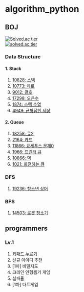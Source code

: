 # algorithm_python

## BOJ
[![Solved.ac tier](http://mazassumnida.wtf/api/mini/generate_badge?boj=snoo_py)](https://solved.ac/profile/snoo_py)  
[![solved.ac tier](http://mazassumnida.wtf/api/v2/generate_badge?boj=snoo_py)](https://solved.ac/profile/snoo_py)

### Data Structure
#### 1. Stack
1. [10828: 스택](https://github.com/suzinee/algorithm_python/blob/data_structure/stack_stack.py)
2. [10773: 제로](https://github.com/suzinee/algorithm_python/blob/data_structure/stack_zero.py)
3. [9012: 괄호](https://github.com/suzinee/algorithm_python/blob/data_structure/stack_parenthesis.py)
4. [17298: 오큰수](https://github.com/suzinee/algorithm_python/blob/data_structure/stack_large_num_at_r.py)
5. [1874: 스택 수열](https://github.com/suzinee/algorithm_python/blob/data_structure/stack_sequence.py)
6. [4949: 균형잡힌 세상](https://github.com/suzinee/algorithm_python/blob/data_structure/stack_sequence.py)

#### 2. Queue
1. [18258: 큐2](https://github.com/suzinee/algorithm_python/blob/data_structure/queue_queue2.py)
2. [2164: 카드](https://github.com/suzinee/algorithm_python/blob/data_structure/queue_card.py)
3. [11866: 요세푸스 문제0](https://github.com/suzinee/algorithm_python/blob/data_structure/queue_josephus.py)
4. [1966: 프린터 큐](https://github.com/suzinee/algorithm_python/blob/data_structure/queue_printq.py)
5. [10866: 덱](https://github.com/suzinee/algorithm_python/blob/data_structure/queue_deque.py)
6. [1021: 회전하는 큐](https://github.com/suzinee/algorithm_python/blob/data_structure/queue_rotate_q.py)

### DFS
1. [19236: 청소년 상어](https://github.com/suzinee/algorithm_python/blob/dfs/a_teenager_shark_2.py)

### BFS
1. [14503: 로봇 청소기](https://github.com/suzinee/algorithm_python/blob/bfs/a_vacuum_cleaner.py)

## programmers

### Lv.1

1. [키패드 누르기](https://github.com/suzinee/algorithm_python/blob/prgrms/LV1/push_the_keypad.py)
2. 신규 아이디 추천
3. [1차] 비밀지도
4. 크레인 인형뽑기 게임
5. 실패율
6. [1차] 다트게임
